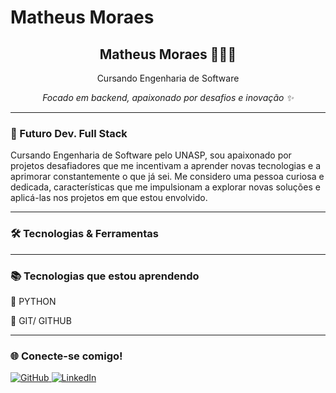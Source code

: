 # Matheus Moraes

<div align="center">
  <h2> Matheus Moraes 👩🏻‍💻</h2>
  <p>Cursando Engenharia de Software</p>
  <p><i>Focado em backend, apaixonado por desafios e inovação ✨</i></p>
</div>

---

### 🚀 Futuro Dev. Full Stack


Cursando Engenharia de Software pelo UNASP, sou apaixonado por projetos desafiadores que me incentivam a aprender novas tecnologias e a aprimorar constantemente o que já sei. Me considero uma pessoa curiosa e dedicada, características que me impulsionam a explorar novas soluções e aplicá-las nos projetos em que estou envolvido.

---

### 🛠️ Tecnologias & Ferramentas

<div align="center">

</div>

---

### 📚 Tecnologias que estou aprendendo


<p>📖 PYTHON </p>
<p>📖 GIT/ GITHUB</p>

---

### 🌐 Conecte-se comigo!

<div>
  <a href="https://github.com/mmooraes" alvo="_em blank">
    <img src="https://img.shields.io/badge/GitHub-%2312100E.svg?style=for-the-badge&logo=github&logoColor=white" alt="GitHub"/>
  </a>
  <a href="https://www.linkedin.com/in/matheus-moraess/" target="_blank">
    <img src="https://img.shields.io/badge/LinkedIn-%230077B5.svg?style=for-the-badge&logo=linkedin&logoColor=white" alt="LinkedIn"/>
  </a>
</div>
